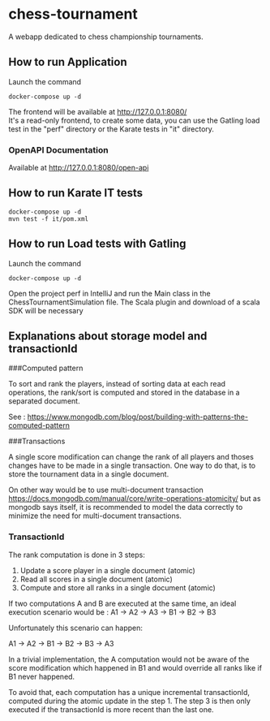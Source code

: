 # chess-tournament
A webapp dedicated to chess championship tournaments.

## How to run Application

Launch the command

    docker-compose up -d
    
The frontend will be available at http://127.0.0.1:8080/    
It's a read-only frontend, to create some data, you can use the Gatling load test in the "perf" directory or the Karate tests in "it" directory. 


### OpenAPI Documentation

Available at http://127.0.0.1:8080/open-api

## How to run Karate IT tests

    docker-compose up -d
    mvn test -f it/pom.xml

## How to run Load tests with Gatling 

Launch the command

    docker-compose up -d
    
Open the project perf in IntelliJ and run the Main class in the ChessTournamentSimulation file. The Scala plugin and download of a scala SDK will be necessary


## Explanations about storage model and transactionId

###Computed pattern

To sort and rank the players, instead of sorting data at each read operations, the rank/sort is computed and stored in the database in a separated document.

See : https://www.mongodb.com/blog/post/building-with-patterns-the-computed-pattern

###Transactions

A single score modification can change the rank of all players and thoses changes have to be made in a single transaction. One way to do that, is to store the tournament data in a single document. 

On other way would be to use multi-document transaction
https://docs.mongodb.com/manual/core/write-operations-atomicity/ but as mongodb says itself, it is recommended to model the data correctly to minimize the need for multi-document transactions.

### TransactionId

The rank computation is done in 3 steps:
1. Update a score player in a single document (atomic)
2. Read all scores in a single document (atomic)
3. Compute and store all ranks in a single document (atomic)

If two computations A and B are executed at the same time, an ideal execution scenario would be : A1 -> A2 -> A3 -> B1 -> B2 -> B3

Unfortunately this scenario can happen:

A1 -> A2 -> B1 -> B2 -> B3 -> A3

In a trivial implementation, the A computation would not be aware of the score modification which happened in B1 and would override all ranks like if B1 never happened.

To avoid that, each computation has a unique incremental transactionId, computed during the atomic update in the step 1. The step 3 is then only executed if the transactionId is more recent than the last one.


